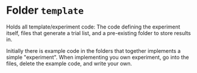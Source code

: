
# Folder `template`

Holds all template/experiment code: The code defining the experiment itself, files that generate a trial list, and a pre-existing folder to store results in.

Initially there is example code in the folders that together implements a simple "experiment". When implementing you own experiment, go into the files, delete the example code, and write your own. 